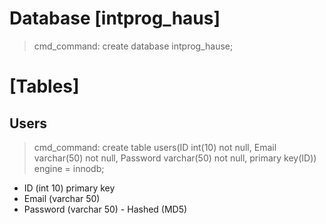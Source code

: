 # Database [intprog_haus]
> cmd_command: create database intprog_hause;
# [Tables]
## Users
> cmd_command: create table users(ID int(10) not null, Email varchar(50) not null, Password varchar(50) not null, primary key(ID)) engine = innodb;
- ID (int 10) primary key
- Email (varchar 50)
- Password (varchar 50) - Hashed (MD5)